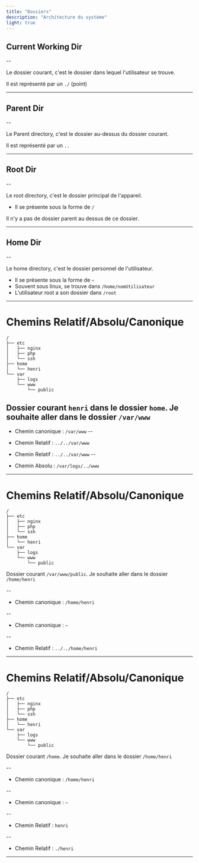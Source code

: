 ```yaml
---
title: "Dossiers"
description: "Architecture du système"
light: true
---
```


## Current Working Dir

--

Le dossier courant, c'est le dossier dans lequel l'utilisateur se trouve.

Il est représenté par un `./` (point)


---

## Parent Dir

--

Le Parent directory, c'est le dossier au-dessus du dossier courant.

Il est représenté par un `..`


---

## Root Dir

--

Le root directory, c'est le dossier principal de l'appareil.

- Il se présente sous la forme de `/`

Il n'y a pas de dossier parent au dessus de ce dossier.

---
## Home Dir

--

Le home directory, c'est le dossier personnel de l'utilisateur.

- Il se présente sous la forme de `~`
- Souvent sous linux, se trouve dans `/home/nomUtilisateur`
- L'utilisateur root a son dossier dans `/root`


---

# Chemins Relatif/Absolu/Canonique

```raw
/
├── etc
│   ├── nginx
│   ├── php
│   └── ssh
├── home
│   └── henri
└── var
    ├── logs
    └── www
        └── public
```
Dossier courant `henri` dans le dossier `home`. Je souhaite aller dans le dossier `/var/www`
--

- Chemin canonique : `/var/www`
--
  
- Chemin Relatif : `../../var/www`
- Chemin Relatif : `../../var/www`
--
  
- Chemin Absolu : `/var/logs/../www`
---

# Chemins Relatif/Absolu/Canonique

```raw
/
├── etc
│   ├── nginx
│   ├── php
│   └── ssh
├── home
│   └── henri
└── var
    ├── logs
    └── www
        └── public
```
Dossier courant `/var/www/public`. Je souhaite aller dans le dossier `/home/henri`

--
- Chemin canonique : `/home/henri`

--
- Chemin canonique : `~`

--
- Chemin Relatif : `../../home/henri`

---

# Chemins Relatif/Absolu/Canonique

```raw
/
├── etc
│   ├── nginx
│   ├── php
│   └── ssh
├── home
│   └── henri
└── var
    ├── logs
    └── www
        └── public
```
Dossier courant `/home`. Je souhaite aller dans le dossier `/home/henri`

--
- Chemin canonique : `/home/henri`

--
- Chemin canonique : `~`

--
- Chemin Relatif : `henri`

--
- Chemin Relatif : `./henri`

---

